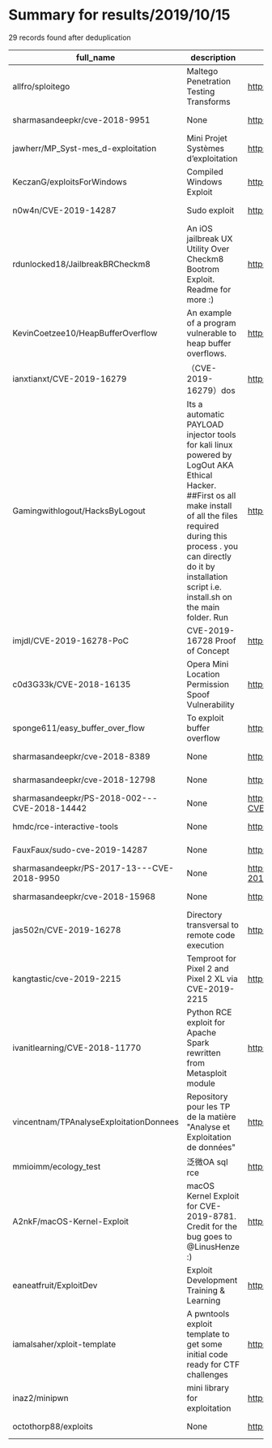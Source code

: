 
# Summary for results/2019/10/15
    
29 records found after deduplication

| full_name | description | html_url | matched_list | matched_count | pushed_at | size | stargazers_count | language | forks_count |
|----------------------------------------------|-----------------------------------------------------------------------------------------------------------------------------------------------------------------------------------------------------------------------------------------------------------------|-----------------------------------------------------------------|-----------------------------------------------------------------------------|-----------------|---------------------------|--------|--------------------|------------------|---------------|
| allfro/sploitego | Maltego Penetration Testing Transforms | https://github.com/allfro/sploitego | ['sploit'] | 1 | 2019-10-15 13:21:38+00:00 | 2431 | 296 | Python | 110 |
| sharmasandeepkr/cve-2018-9951 | None | https://github.com/sharmasandeepkr/cve-2018-9951 | ['cve-2'] | 1 | 2019-10-15 07:03:18+00:00 | 0 | 0 | | 0 |
| jawherr/MP_Syst-mes_d-exploitation | Mini Projet Systèmes d’exploitation | https://github.com/jawherr/MP_Syst-mes_d-exploitation | ['exploit'] | 1 | 2019-10-15 20:50:46+00:00 | 1 | 0 | | 0 |
| KeczanG/exploitsForWindows | Compiled Windows Exploit | https://github.com/KeczanG/exploitsForWindows | ['exploit'] | 1 | 2019-10-15 20:13:23+00:00 | 0 | 0 | | 0 |
| n0w4n/CVE-2019-14287 | Sudo exploit | https://github.com/n0w4n/CVE-2019-14287 | ['cve-2', 'exploit'] | 2 | 2019-10-15 20:02:57+00:00 | 20 | 3 | Shell | 3 |
| rdunlocked18/JailbreakBRCheckm8 | An iOS jailbreak UX Utility Over Checkm8 Bootrom Exploit. Readme for more :) | https://github.com/rdunlocked18/JailbreakBRCheckm8 | ['exploit'] | 1 | 2019-10-15 19:04:34+00:00 | 37758 | 3 | QML | 1 |
| KevinCoetzee10/HeapBufferOverflow | An example of a program vulnerable to heap buffer overflows. | https://github.com/KevinCoetzee10/HeapBufferOverflow | ['heap overflow'] | 1 | 2019-10-15 18:41:20+00:00 | 2 | 1 | C | 0 |
| ianxtianxt/CVE-2019-16279 | （CVE-2019-16279）dos | https://github.com/ianxtianxt/CVE-2019-16279 | ['cve-2'] | 1 | 2019-10-15 12:46:08+00:00 | 1 | 0 | Shell | 2 |
| Gamingwithlogout/HacksByLogout | Its a automatic PAYLOAD injector tools for kali linux powered by LogOut AKA Ethical Hacker. ##First os all make install of all the files required during this process . you can directly do it by installation script i.e. install.sh on the main folder. Run | https://github.com/Gamingwithlogout/HacksByLogout | ['command injection', 'exploit', 'metasploit module OR metasploit payload'] | 3 | 2019-10-15 10:24:26+00:00 | 8 | 8 | Python | 0 |
| imjdl/CVE-2019-16278-PoC | CVE-2019-16728 Proof of Concept | https://github.com/imjdl/CVE-2019-16278-PoC | ['cve poc', 'cve-2'] | 2 | 2019-10-15 09:28:25+00:00 | 21 | 6 | Python | 1 |
| c0d3G33k/CVE-2018-16135 | Opera Mini Location Permission Spoof Vulnerability | https://github.com/c0d3G33k/CVE-2018-16135 | ['cve-2'] | 1 | 2019-10-15 09:03:13+00:00 | 1 | 1 | | 1 |
| sponge611/easy_buffer_over_flow | To exploit buffer overflow | https://github.com/sponge611/easy_buffer_over_flow | ['exploit'] | 1 | 2019-10-15 08:13:55+00:00 | 5 | 0 | Python | 0 |
| sharmasandeepkr/cve-2018-8389 | None | https://github.com/sharmasandeepkr/cve-2018-8389 | ['cve-2'] | 1 | 2019-10-15 07:09:47+00:00 | 0 | 0 | | 0 |
| sharmasandeepkr/cve-2018-12798 | None | https://github.com/sharmasandeepkr/cve-2018-12798 | ['cve-2'] | 1 | 2019-10-15 07:06:39+00:00 | 0 | 0 | | 0 |
| sharmasandeepkr/PS-2018-002---CVE-2018-14442 | None | https://github.com/sharmasandeepkr/PS-2018-002---CVE-2018-14442 | ['cve-2'] | 1 | 2019-10-15 06:59:24+00:00 | 0 | 0 | | 0 |
| hmdc/rce-interactive-tools | None | https://github.com/hmdc/rce-interactive-tools | ['rce'] | 1 | 2019-10-15 17:41:57+00:00 | 4125 | 1 | Python | 0 |
| FauxFaux/sudo-cve-2019-14287 | None | https://github.com/FauxFaux/sudo-cve-2019-14287 | ['cve-2'] | 1 | 2019-10-15 06:48:23+00:00 | 3170 | 1 | C | 0 |
| sharmasandeepkr/PS-2017-13---CVE-2018-9950 | None | https://github.com/sharmasandeepkr/PS-2017-13---CVE-2018-9950 | ['cve-2'] | 1 | 2019-10-15 06:48:23+00:00 | 0 | 0 | | 0 |
| sharmasandeepkr/cve-2018-15968 | None | https://github.com/sharmasandeepkr/cve-2018-15968 | ['cve-2'] | 1 | 2019-10-15 06:29:22+00:00 | 0 | 0 | | 0 |
| jas502n/CVE-2019-16278 | Directory transversal to remote code execution | https://github.com/jas502n/CVE-2019-16278 | ['cve-2', 'remote code execution'] | 2 | 2019-10-15 03:53:55+00:00 | 1157 | 67 | Shell | 27 |
| kangtastic/cve-2019-2215 | Temproot for Pixel 2 and Pixel 2 XL via CVE-2019-2215 | https://github.com/kangtastic/cve-2019-2215 | ['cve-2'] | 1 | 2019-10-15 01:04:08+00:00 | 24 | 77 | C | 46 |
| ivanitlearning/CVE-2018-11770 | Python RCE exploit for Apache Spark rewritten from Metasploit module | https://github.com/ivanitlearning/CVE-2018-11770 | ['cve-2', 'exploit', 'rce'] | 3 | 2019-10-15 16:01:57+00:00 | 12 | 1 | Python | 0 |
| vincentnam/TPAnalyseExploitationDonnees | Repository pour les TP de la matière "Analyse et Exploitation de données" | https://github.com/vincentnam/TPAnalyseExploitationDonnees | ['exploit'] | 1 | 2019-10-15 17:02:15+00:00 | 55527 | 0 | Jupyter Notebook | 0 |
| mmioimm/ecology_test | 泛微OA sql rce | https://github.com/mmioimm/ecology_test | ['rce'] | 1 | 2019-10-15 12:39:12+00:00 | 9 | 8 | Python | 1 |
| A2nkF/macOS-Kernel-Exploit | macOS Kernel Exploit for CVE-2019-8781. Credit for the bug goes to @LinusHenze :) | https://github.com/A2nkF/macOS-Kernel-Exploit | ['exploit'] | 1 | 2019-10-15 17:05:38+00:00 | 27 | 286 | C | 46 |
| eaneatfruit/ExploitDev | Exploit Development Training & Learning | https://github.com/eaneatfruit/ExploitDev | ['exploit'] | 1 | 2019-10-15 03:15:31+00:00 | 17345 | 0 | Python | 0 |
| iamalsaher/xploit-template | A pwntools exploit template to get some initial code ready for CTF challenges | https://github.com/iamalsaher/xploit-template | ['exploit'] | 1 | 2019-10-15 21:20:11+00:00 | 9 | 0 | Python | 1 |
| inaz2/minipwn | mini library for exploitation | https://github.com/inaz2/minipwn | ['exploit'] | 1 | 2019-10-15 07:30:31+00:00 | 16 | 8 | Python | 4 |
| octothorp88/exploits | None | https://github.com/octothorp88/exploits | ['exploit'] | 1 | 2019-10-15 21:02:41+00:00 | 4 | 0 | Python | 0 |
